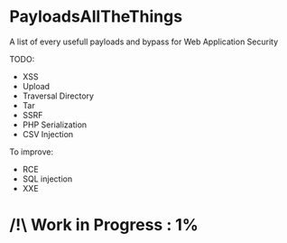 # PayloadsAllTheThings
A list of every usefull payloads and bypass for Web Application Security

TODO:
* XSS
* Upload
* Traversal Directory
* Tar
* SSRF
* PHP Serialization
* CSV Injection

To improve:
* RCE
* SQL injection
* XXE

# /!\ Work in Progress : 1%
